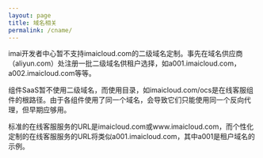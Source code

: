 ```yaml
---
layout: page
title: 域名相关
permalink: /cname/
---
```


imai开发者中心暂不支持imaicloud.com的二级域名定制。事先在域名供应商（aliyun.com）处注册一批二级域名供租户选择，如a001.imaicloud.com，a002.imaicloud.com等等。

组件SaaS暂不使用二级域名，而使用目录，如imaicloud.com/ocs是在线客服组件的根路径。由于各组件使用了同一个域名，会导致它们只能使用同一个反向代理，但早期应够用。

标准的在线客服服务的URL是imaicloud.com或www.imaicloud.com，而个性化定制的在线客服服务的URL将类似a001.imaicloud.com，其中a001是租户域名的示例。


